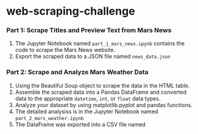 # web-scraping-challenge

### Part 1: Scrape Titles and Preview Text from Mars News

1. The Jupyter Notebook named `part_1_mars_news.ipynb` contains the code to scrape the Mars News website.
2. Export the scraped data to a JSON file named `news_data.json`

### Part 2: Scrape and Analyze Mars Weather Data

1. Using the  Beautiful Soup object to scrape the data in the HTML table.
2. Assemble the scraped data into a Pandas DataFrame and converted data to the appropriate `datetime`, `int`, or `float` data types.
3. Analyze your dataset by using matplotlib.pyplot and pandas functions.
4. The detailed analysiss is in the Jupyter Notebook named `part_2_mars_weather.ipynb`
5. The DataFrame was exported into a CSV file named
